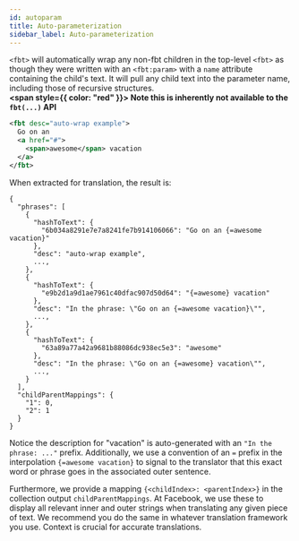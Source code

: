 ```yaml
---
id: autoparam
title: Auto-parameterization
sidebar_label: Auto-parameterization
---
```


`<fbt>` will automatically wrap any non-fbt children in the top-level
`<fbt>` as though they were written with an `<fbt:param>` with a
`name` attribute containing the child's text.  It will pull any child
text into the parameter name, including those of recursive structures.   
**<span style={{ color: "red" }}> Note this is inherently not available to
the `fbt(...)` API </span>**


```xml
<fbt desc="auto-wrap example">
  Go on an
  <a href="#">
    <span>awesome</span> vacation
  </a>
</fbt>
```

When extracted for translation, the result is:

```
{
  "phrases": [
    {
      "hashToText": {
        "6b034a8291e7e7a8241fe7b914106066": "Go on an {=awesome vacation}"
      },
      "desc": "auto-wrap example",
      ...,
    },
    {
      "hashToText": {
        "e9b2d1a9d1ae7961c40dfac907d50d64": "{=awesome} vacation"
      },
      "desc": "In the phrase: \"Go on an {=awesome vacation}\"",
      ...,
    },
    {
      "hashToText": {
        "63a89a77a42a9681b88086dc938ec5e3": "awesome"
      },
      "desc": "In the phrase: \"Go on an {=awesome} vacation\"",
      ...,
    }
  ],
  "childParentMappings": {
    "1": 0,
    "2": 1
  }
}
```

Notice the description for "vacation" is auto-generated with an `"In
the phrase: ..."` prefix.  Additionally, we use a convention of an `=`
prefix in the interpolation `{=awesome vacation}` to signal to the
translator that this exact word or phrase goes in the associated outer
sentence.

Furthermore, we provide a mapping `{<childIndex>: <parentIndex>}` in
the collection output `childParentMappings`.  At Facebook, we use
these to display all relevant inner and outer strings when translating
any given piece of text.  We recommend you do the same in whatever
translation framework you use.  Context is crucial for accurate
translations.
